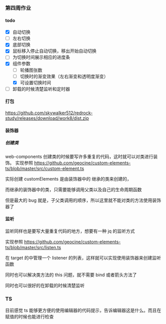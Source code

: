 ### 第四周作业

#### todo
- [x] 自动切换
- [ ] 左右切换
- [x] 底部切换
- [x] 鼠标移入停止自动切换，移出开始自动切换
- [ ] 为切换时间展示相应的进度条
- [x] 组件参数
  - [ ] 轮播图张数
  - [ ] 切换时的渐变效果（左右渐变和透明度渐变）
  - [x] 可设置切换时间
- [ ] 卸载的时候清楚监听和定时器
#### 打包

https://github.com/skywalker512/redrock-study/releases/download/work8/dist.zip


#### 装饰器

##### 创建类
web-components 创建类的时候要写许多重复的代码，这时就可以对类进行装饰。
实现参照 https://github.com/geocine/custom-elements-ts/blob/master/src/custom-element.ts

实际创建 customElements 是由装饰器中的 继承的类来创建的，

而继承的装饰器中的类，只需要能够调用父类以及自己的生命周期函数

但是最大的 bug 就是，子父类调用的顺序，所以这里就不能对类的方法使用装饰器了

#### 监听
监听同样也是要写大量重复代码的地方，想要有一种 jq 的监听方式

实现参照 https://github.com/geocine/custom-elements-ts/blob/master/src/listen.ts

在 target 的中管理一个 listener 的列表，这样就可以实现使用装饰器来创建监听函数

同时也可以解决类方法的 this 问题，就不需要 bind 或者箭头方法了

同时也可以很好的在卸载的时候清楚监听

### TS
目前感觉 ts 能够更方便的使用编辑器的代码提示，告诉编辑器这是什么。而且在赋值的时候也能进行检查





